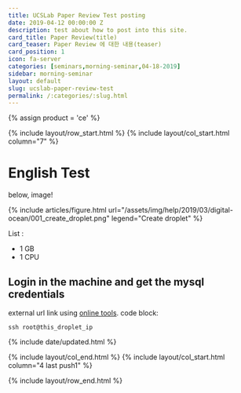 ```yaml
---
title: UCSLab Paper Review Test posting
date: 2019-04-12 00:00:00 Z
description: test about how to post into this site. 
card_title: Paper Review(title)
card_teaser: Paper Review 에 대한 내용(teaser)
card_position: 1
icon: fa-server
categories: [seminars,morning-seminar,04-18-2019]
sidebar: morning-seminar
layout: default
slug: ucslab-paper-review-test
permalink: /:categories/:slug.html
---
```


{% assign product = 'ce' %}

{% include layout/row_start.html %}
{% include layout/col_start.html column="7" %}

# English Test

below, image!

{% include articles/figure.html
    url="/assets/img/help/2019/03/digital-ocean/001_create_droplet.png"
    legend="Create droplet"
%}

List :
- 1 GB
- 1 CPU


## Login in the machine and get the mysql credentials
external url link using
[online tools](https://www.whatsmydns.net/).
code block:
```
ssh root@this_droplet_ip
```


{% include date/updated.html %}

{% include layout/col_end.html %}
{% include layout/col_start.html column="4 last push1" %}

{% include layout/row_end.html %}
